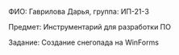 ФИО: Гаврилова Дарья, группа: ИП-21-3

Предмет: Инструментарий для разработки ПО

Задание: Создание снегопада на WinForms
